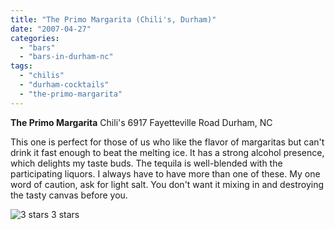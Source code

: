 ```yaml
---
title: "The Primo Margarita (Chili's, Durham)"
date: "2007-04-27"
categories:
  - "bars"
  - "bars-in-durham-nc"
tags:
  - "chilis"
  - "durham-cocktails"
  - "the-primo-margarita"
---
```


**The Primo Margarita** Chili's 6917 Fayetteville Road Durham, NC

This one is perfect for those of us who like the flavor of margaritas but can't drink it fast enough to beat the melting ice. It has a strong alcohol presence, which delights my taste buds. The tequila is well-blended with the participating liquors. I always have to have more than one of these. My one word of caution, ask for light salt. You don't want it mixing in and destroying the tasty canvas before you.




<div class="caption">

![3 stars](http://s3.amazonaws.com/thegourmez-wpmedia/2009/02/rating_avocado1.gif "rating_avocado1") 3 stars</div>

